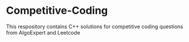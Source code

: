 # Competitive-Coding

This respository contains C++ solutions for competitive coding questions from AlgoExpert and Leetcode
